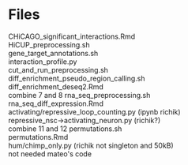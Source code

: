 # Files
CHiCAGO_significant_interactions.Rmd  
HiCUP_preprocessing.sh<br>
gene_target_annotations.sh<br>
interaction_profile.py<br>
cut_and_run_preprocessing.sh<br> 
diff_enrichment_pseudo_region_calling.sh<br>
diff_enrichment_deseq2.Rmd<br> combine 7 and 8
rna_seq_preprocessing.sh<br>
rna_seq_diff_expression.Rmd<br>
activating/repressive_loop_counting.py (ipynb richik)<br>
repressive_nsc->activating_neuron.py (richik?)<br> combine 11 and 12
permutations.sh<br>
permutations.Rmd<br>
hum/chimp_only.py (richik not singleton and 50kB)<br> not needed
mateo's code<br>
